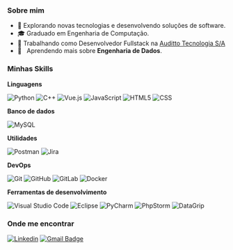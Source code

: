 <h3>Sobre mim</h3>

- 🤔 Explorando novas tecnologias e desenvolvendo soluções de software.
- 🎓 Graduado em Engenharia de Computação.
- 💼 Trabalhando como Desenvolvedor Fullstack na <a href="https://auditto.com.br/">Auditto Tecnologia S/A</a>
- 🌱 &nbsp; Aprendendo mais sobre **Engenharia de Dados**.

<h3>Minhas Skills</h3>

**Linguagens**

![Python](https://img.shields.io/badge/-Python-333333?logo=Python)
![C++](https://img.shields.io/badge/-C++-333333?style=flat&logo=C%2B%2B&logoColor=00599C)
![Vue.js](https://img.shields.io/badge/Vue.js-333333?logo=vuedotjs&logoColor=4FC08D)
![JavaScript](https://img.shields.io/badge/-JavaScript-333333?style=flat&logo=javascript)
![HTML5](https://img.shields.io/badge/-HTML5-333333?style=flat&logo=HTML5)
![CSS](https://img.shields.io/badge/-CSS-333333?style=flat&logo=CSS3&logoColor=1572B6)

**Banco de dados**

![MySQL](https://img.shields.io/badge/-MySQL-333333?style=flat&logo=mysql)

**Utilidades**

![Postman](https://img.shields.io/badge/-Postman-333333?style=flat&logo=postman)
![Jira](https://img.shields.io/badge/Jira-333333?logo=Jira&logoColor=0146b3)

**DevOps**

![Git](https://img.shields.io/badge/-Git-333333?style=flat&logo=git)
![GitHub](https://img.shields.io/badge/-GitHub-333333?style=flat&logo=github)
![GitLab](https://img.shields.io/badge/GitLab-333333?logo=GitLab)
![Docker](https://img.shields.io/badge/-Docker-333333?style=flat&logo=docker)

**Ferramentas de desenvolvimento**

![Visual Studio Code](https://img.shields.io/badge/-Visual%20Studio%20Code-333333?style=flat&logo=visual-studio-code&logoColor=007ACC)
![Eclipse](https://img.shields.io/badge/-Eclipse-333333?style=flat&logo=eclipse-ide&logoColor=2C2255)
![PyCharm](https://img.shields.io/badge/PyCharm-333333?logo=PyCharm)
![PhpStorm](https://img.shields.io/badge/PhpStorm-333333?logo=PhpStorm)
![DataGrip](https://img.shields.io/badge/DataGrip-333333?logo=DataGrip)

<!--
<br/>

<a href="https://github.com/LeviCesar" title="Perfil do Levi">
  <img height="180em" src="https://github-readme-stats.vercel.app/api?username=LeviCesar&theme=dracula&show_icons=true" />
</a>
-->

<h3>Onde me encontrar</h3>

[![Linkedin](https://img.shields.io/badge/-Levi%20César-blue?style=flat-square&logo=Linkedin&logoColor=white&link=https://www.linkedin.com/in/levi-cesar-lima/)](https://www.linkedin.com/in/levi-cesar-lima/)
[![Gmail Badge](https://img.shields.io/badge/-levilimadev@email.com-006bed?style=flat-square&logo=Gmail&logoColor=white&link=mailto:levilimadev@gmail.com)](Levi:levilimadev@gmail.com)

<!--
**LeviCesar/LeviCesar** is a ✨ _special_ ✨ repository because its `README.md` (this file) appears on your GitHub profile.

Here are some ideas to get you started:

- 🔭 I’m currently working on ...
- 🌱 I’m currently learning ...
- 👯 I’m looking to collaborate on ...
- 🤔 I’m looking for help with ...
- 💬 Ask me about ...
- 📫 How to reach me: ...
- 😄 Pronouns: ...
- ⚡ Fun fact: ...
-->

